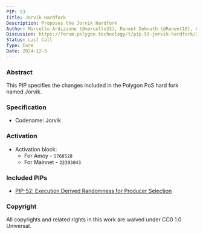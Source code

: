 ```yaml
---
PIP: 53
Title: Jorvik Hardfork
Description: Proposes the Jorvik Hardfork 
Author: Marcello Ardizzone (@marcello33), Raneet Debnath (@Raneet10), Angel Valkov (@avalkov) 
Discussion: https://forum.polygon.technology/t/pip-53-jorvik-hardfork/20357
Status: Last Call
Type: Core
Date: 2024-12-3
---
```

### Abstract

This PIP specifies the changes included in the Polygon PoS hard fork named Jorvik.

### Specification

- Codename: Jorvik

### Activation

- Activation block:
  * For Amoy - `5768528`
  * For Mainnet - `22393043`

### Included PIPs

  *   [PIP-52: Execution Derived Randomness for Producer Selection](https://github.com/maticnetwork/Polygon-Improvement-Proposals/blob/main/PIPs/PIP-52.md)

### Copyright

All copyrights and related rights in this work are waived under CC0 1.0 Universal.
